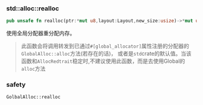 ### std::alloc::realloc

```rust
pub unsafe fn realloc(ptr:*mut u8,layout:Layout,new_size:usize)->*mut u8
```

使用全局分配器重分配内存。

> 此函数会将调用转发到已通过`#[global_allocator]`属性注册的分配器的`GlobalAlloc::alloc`方法(若存在的话)， 或者是`std`crate的默认值。当该函数和`AllocRedtrait`稳定时,不建议使用此函数，而是去使用Global的`alloc`方法

### safety

`GolbalAlloc::realloc`